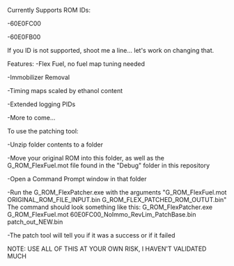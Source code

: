 Currently Supports ROM IDs:

-60E0FC00

-60E0FB00

If you ID is not supported, shoot me a line... let's work on changing that.

Features:
-Flex Fuel, no fuel map tuning needed

-Immobilizer Removal

-Timing maps scaled by ethanol content

-Extended logging PIDs

-More to come...

To use the patching tool:

-Unzip folder contents to a folder

-Move your original ROM into this folder, as well as the G_ROM_FlexFuel.mot file found in the "Debug" folder in this repository

-Open a Command Prompt window in that folder

-Run the G_ROM_FlexPatcher.exe with the arguments "G_ROM_FlexFuel.mot ORIGINAL_ROM_FILE_INPUT.bin G_ROM_FLEX_PATCHED_ROM_OUTUT.bin" The command should look something like this: G_ROM_FlexPatcher.exe G_ROM_FlexFuel.mot 60E0FC00_NoImmo_RevLim_PatchBase.bin patch_out_NEW.bin

-The patch tool will tell you if it was a success or if it failed



NOTE: USE ALL OF THIS AT YOUR OWN RISK, I HAVEN'T VALIDATED MUCH
